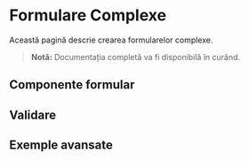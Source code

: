 # Formulare Complexe

Această pagină descrie crearea formularelor complexe.

> **Notă:** Documentația completă va fi disponibilă în curând.

## Componente formular

## Validare

## Exemple avansate